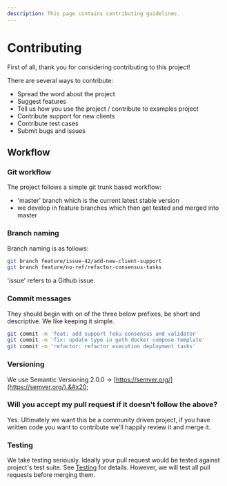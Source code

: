 ```yaml
---
description: This page contains contributing guidelines.
---
```


# Contributing

First of all, thank you for considering contributing to this project!&#x20;

There are several ways to contribute:

* Spread the word about the project
* Suggest features
* Tell us how you use the project / contribute to examples project
* Contribute support for new clients
* Contribute test cases
* Submit bugs and issues

## Workflow

### Git workflow

The project follows a simple git trunk based workflow:

* 'master' branch which is the current latest stable version
* we develop in feature branches which then get tested and merged into master

### Branch naming

Branch naming is as follows:

```sh
git branch feature/issue-42/add-new-client-support
git branch feature/no-ref/refactor-consensus-tasks
```

'issue' refers to a Github issue.&#x20;

### Commit messages

They should begin with on of the three below prefixes, be short and descriptive. We like keeping it simple.&#x20;

```sh
git commit -m 'feat: add support Teku consensus and validator'
git commit -m 'fix: update type in geth docker compose template'
git commit -m 'refactor: refactor execution deployment tasks'
```

### Versioning

We use Semantic Versioning 2.0.0 -> [https://semver.org/](https://semver.org/).&#x20;

### Will you accept my pull request if it doesn't follow the above?&#x20;

Yes. Ultimately we want this be a community driven project, if you have written code you want to contribute we'll happily review it and merge it.&#x20;

### Testing

We take testing seriously. Ideally your pull request would be tested against project's test suite. See [Testing](testing.md) for details. However, we will test all pull requests before merging them.&#x20;



